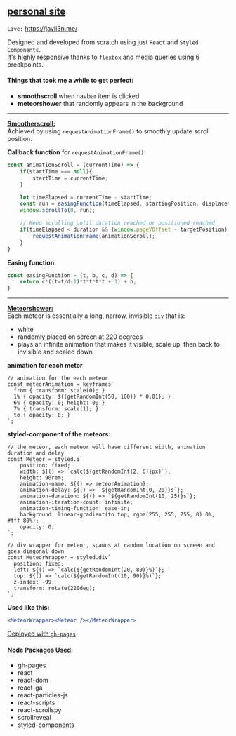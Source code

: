 ## [personal site](https://jayli3n.me/)
`Live:` https://jayli3n.me/

Designed and developed from scratch using just `React` and `Styled Components`.<br>
It's highly responsive thanks to `flexbox` and media queries using 6 breakpoints.

#### Things that took me a while to get perfect:
- **smoothscroll** when navbar item is clicked
- **meteorshower** that randomly appears in the background

------------

<ins>**Smootherscroll:**</ins><br>
Achieved by using `requestAnimationFrame()` to smoothly update scroll position.

**Callback function** for `requestAnimationFrame()`:
``` javascript
const animationScroll = (currentTime) => {
	if(startTime === null){
		startTime = currentTime;
	}

	let timeElapsed = currentTime - startTime;
	const run = easingFunction(timeElapsed, startingPosition, displacement, duration);
	window.scrollTo(0, run);

	// Keep scrolling until duration reached or positioned reached
	if(timeElapsed < duration && (window.pageYOffset - targetPosition) !== 0){
		requestAnimationFrame(animationScroll);
	}
}
```
**Easing function:**
```javascript
const easingFunction = (t, b, c, d) => {
	return c*((t=t/d-1)*t*t*t*t + 1) + b;
}
```
------------

<ins>**Meteorshower:**</ins><br>
Each meteor is essentially a long, narrow, invisible `div` that is:
- white
- randomly placed on screen at 220 degrees
- plays an infinite animation that makes it visible, scale up, then back to invisible and scaled down

**animation for each metor**
```jss
// animation for the each meteor
const meteorAnimation = keyframes`
  from { transform: scale(0); }
  1% { opacity: ${(getRandomInt(50, 100)) * 0.01}; } 
  6% { opacity: 0; height: 0; }
  7% { transform: scale(1); }
  to { opacity: 0; }
`;
```

**styled-component of the meteors:**
```jss
// the meteor, each meteor will have different width, animation duration and delay
const Meteor = styled.i`
	position: fixed;
	width: ${() => `calc(${getRandomInt(2, 6)}px)`};
	height: 90rem;
	animation-name: ${() => meteorAnimation};
	animation-delay: ${() => `${getRandomInt(0, 20)}s`};
	animation-duration: ${() => `${getRandomInt(10, 25)}s`};
	animation-iteration-count: infinite;
	animation-timing-function: ease-in;
	background: linear-gradient(to top, rgba(255, 255, 255, 0) 0%, #fff 80%);
	opacity: 0;
`;
```

```jss
// div wrapper for meteor, spawns at random location on screen and goes diagonal down
const MeteorWrapper = styled.div`
  position: fixed;
  left: ${() => `calc(${getRandomInt(20, 80)}%)`};
  top: ${() => `calc(${getRandomInt(10, 90)}%)`};
  z-index: -99;
  transform: rotate(220deg);
`;
```
**Used like this:**
```jsx
<MeteorWrapper><Meteor /></MeteorWrapper>
```

[Deployed with `gh-pages`](https://codeburst.io/deploy-react-to-github-pages-to-create-an-amazing-website-42d8b09cd4d)

#### Node Packages Used:
- gh-pages
- react
- react-dom
- react-ga
- react-particles-js
- react-scripts
- react-scrollspy
- scrollreveal
- styled-components
